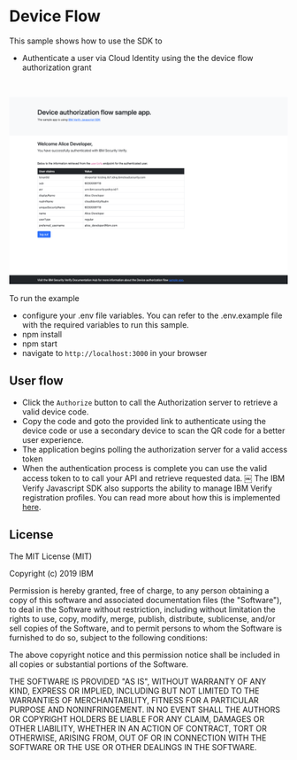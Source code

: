 # Device Flow

This sample shows how to use the SDK to
* Authenticate a user via Cloud Identity using the the device flow authorization grant

<br>

![screenshot](screenshot.png)

To run the example

- configure your .env file variables. You can refer to the .env.example file with the required variables to run this sample.
- npm install
- npm start
- navigate to `http://localhost:3000` in your browser

## User flow
- Click the `Authorize` button to call the Authorization server to retrieve a valid device code.
- Copy the code and goto the provided link to authenticate using the device code or use a secondary device to scan the QR code for a better user experience.
- The application begins polling the authorization server for a valid access token
- When the authentication process is complete you can use the valid access token to to call your API and retrieve requested data.
￼
The IBM Verify Javascript SDK also supports the ability to manage IBM Verify registration profiles. You can read more about how this is implemented [here](http://developer.ice.ibmcloud.com/verify/javascript/ibm-verify-sdk-object-model/authenticator-context).


## License

The MIT License (MIT)

Copyright (c) 2019 IBM

Permission is hereby granted, free of charge, to any person obtaining a copy of this software and associated documentation files (the "Software"), to deal in the Software without restriction, including without limitation the rights to use, copy, modify, merge, publish, distribute, sublicense, and/or sell copies of the Software, and to permit persons to whom the Software is furnished to do so, subject to the following conditions:

The above copyright notice and this permission notice shall be included in all copies or substantial portions of the Software.

THE SOFTWARE IS PROVIDED "AS IS", WITHOUT WARRANTY OF ANY KIND, EXPRESS OR IMPLIED, INCLUDING BUT NOT LIMITED TO THE WARRANTIES OF MERCHANTABILITY, FITNESS FOR A PARTICULAR PURPOSE AND NONINFRINGEMENT. IN NO EVENT SHALL THE AUTHORS OR COPYRIGHT HOLDERS BE LIABLE FOR ANY CLAIM, DAMAGES OR OTHER LIABILITY, WHETHER IN AN ACTION OF CONTRACT, TORT OR OTHERWISE, ARISING FROM, OUT OF OR IN CONNECTION WITH THE SOFTWARE OR THE USE OR OTHER DEALINGS IN THE SOFTWARE.